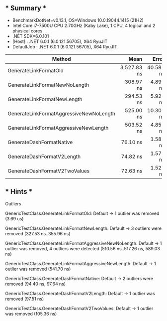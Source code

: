 ## * Summary *

- BenchmarkDotNet=v0.13.1, OS=Windows 10.0.19044.1415 (21H2)
- Intel Core i7-7500U CPU 2.70GHz (Kaby Lake), 1 CPU, 4 logical and 2 physical cores 
- .NET SDK=6.0.101
- [Host]     : .NET 6.0.1 (6.0.121.56705), X64 RyuJIT 
- DefaultJob : .NET 6.0.1 (6.0.121.56705), X64 RyuJIT


|                                  Method |        Mean |     Error |    StdDev | Ratio |  Gen 0 | Allocated |
|---------------------------------------- |------------:|----------:|----------:|------:|-------:|----------:|
|                   GenerateLinkFormatOld | 3,527.83 ns | 40.585 ns | 35.978 ns |  1.00 | 0.3433 |     720 B |
|           GenerateLinkFormatNewNoLength |   308.97 ns |  4.896 ns |  4.579 ns |  0.09 | 0.0992 |     208 B |
|             GenerateLinkFormatNewLength |   294.53 ns |  5.922 ns |  6.820 ns |  0.08 | 0.0992 |     208 B |
| GenerateLinkFormatAggressiveNewNoLength |   525.00 ns | 10.307 ns |  9.137 ns |  0.15 | 0.1798 |     376 B |
|   GenerateLinkFormatAggressiveNewLength |   503.52 ns |  4.859 ns |  4.307 ns |  0.14 | 0.1798 |     376 B |
|                GenerateDashFormatNative |    76.10 ns |  1.585 ns |  1.761 ns |  0.02 | 0.0994 |     208 B |
|              GenerateDashFormatV2Length |    74.82 ns |  1.576 ns |  2.454 ns |  0.02 | 0.0994 |     208 B |
|           GenerateDashFormatV2TwoValues |    72.63 ns |  1.522 ns |  1.979 ns |  0.02 | 0.0994 |     208 B |

## * Hints *
Outliers

GenericTestClass.GenerateLinkFormatOld: Default                   -> 1 outlier  was  removed (3.69 us)

GenericTestClass.GenerateLinkFormatNewLength: Default             -> 3 outliers were removed (327.53 ns..355.96 ns)

GenericTestClass.GenerateLinkFormatAggressiveNewNoLength: Default -> 1 outlier  was  removed, 4 outliers were detected (510.56 ns..517.26 ns, 589.03 ns)

GenericTestClass.GenerateLinkFormatAggressiveNewLength: Default   -> 1 outlier  was  removed (541.70 ns)

GenericTestClass.GenerateDashFormatNative: Default                -> 2 outliers were removed (94.40 ns, 97.64 ns)

GenericTestClass.GenerateDashFormatV2Length: Default              -> 1 outlier  was  removed (97.51 ns)

GenericTestClass.GenerateDashFormatV2TwoValues: Default           -> 1 outlier  was  removed (105.36 ns)
